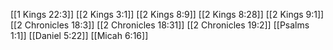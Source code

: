 [[1 Kings 22:3]]
[[2 Kings 3:1]]
[[2 Kings 8:9]]
[[2 Kings 8:28]]
[[2 Kings 9:1]]
[[2 Chronicles 18:3]]
[[2 Chronicles 18:31]]
[[2 Chronicles 19:2]]
[[Psalms 1:1]]
[[Daniel 5:22]]
[[Micah 6:16]]
